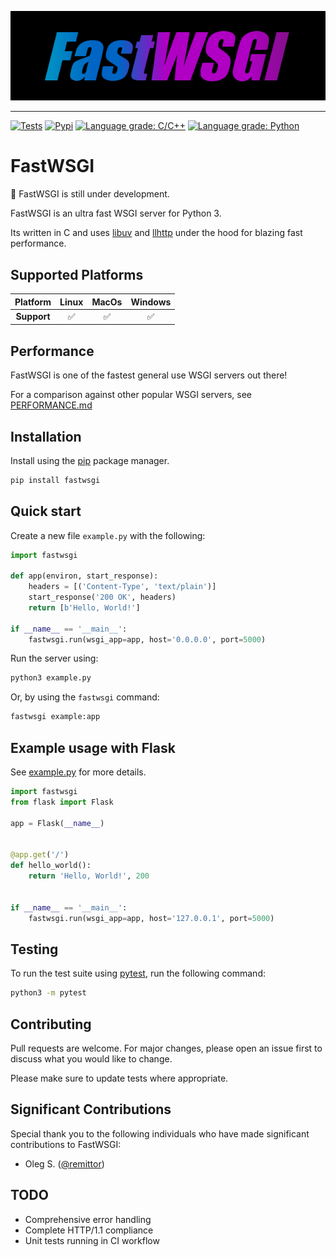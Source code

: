 <p align="center"><img src="./logo.png"></p>

--------------------------------------------------------------------
[![Tests](https://github.com/jamesroberts/fastwsgi/actions/workflows/tests.yml/badge.svg?branch=main)](https://github.com/jamesroberts/fastwsgi/actions/workflows/tests.yml)
[![Pypi](https://img.shields.io/pypi/v/fastwsgi.svg?style=flat)](https://pypi.python.org/pypi/fastwsgi)
[![Language grade: C/C++](https://img.shields.io/lgtm/grade/cpp/g/jamesroberts/fast-wsgi.svg?logo=lgtm&logoWidth=18)](https://lgtm.com/projects/g/jamesroberts/fastwsgi/context:cpp)
[![Language grade: Python](https://img.shields.io/lgtm/grade/python/g/jamesroberts/fast-wsgi.svg?logo=lgtm&logoWidth=18)](https://lgtm.com/projects/g/jamesroberts/fastwsgi/context:python)


# FastWSGI

:construction: FastWSGI is still under development.

FastWSGI is an ultra fast WSGI server for Python 3.  

Its written in C and uses [libuv](https://github.com/libuv/libuv) and [llhttp](https://github.com/nodejs/llhttp) under the hood for blazing fast performance.


## Supported Platforms

| Platform | Linux | MacOs | Windows |
| :------: | :---: | :---: | :-----: |
| <b>Support</b>  | :white_check_mark: |  :white_check_mark: |  :white_check_mark: |


## Performance

FastWSGI is one of the fastest general use WSGI servers out there!

For a comparison against other popular WSGI servers, see [PERFORMANCE.md](./performance_benchmarks/PERFORMANCE.md)


## Installation

Install using the [pip](https://pip.pypa.io/en/stable/) package manager.

```bash
pip install fastwsgi
```


## Quick start

Create a new file `example.py` with the following:

```python
import fastwsgi

def app(environ, start_response):
    headers = [('Content-Type', 'text/plain')]
    start_response('200 OK', headers)
    return [b'Hello, World!']

if __name__ == '__main__':
    fastwsgi.run(wsgi_app=app, host='0.0.0.0', port=5000)
```

Run the server using:

```bash
python3 example.py
```

Or, by using the `fastwsgi` command:

```bash
fastwsgi example:app
```


## Example usage with Flask

See [example.py](https://github.com/jamesroberts/fast-wsgi/blob/main/example.py) for more details.

```python
import fastwsgi
from flask import Flask

app = Flask(__name__)


@app.get('/')
def hello_world():
    return 'Hello, World!', 200


if __name__ == '__main__':
    fastwsgi.run(wsgi_app=app, host='127.0.0.1', port=5000)
```


## Testing

To run the test suite using [pytest](https://docs.pytest.org/en/latest/getting-started.html), run the following command:

```bash
python3 -m pytest
```


## Contributing

Pull requests are welcome. For major changes, please open an issue first to discuss what you would like to change.

Please make sure to update tests where appropriate.


## Significant Contributions

Special thank you to the following individuals who have made significant contributions to FastWSGI:

- Oleg S. ([@remittor](https://github.com/remittor))


## TODO

- Comprehensive error handling
- Complete HTTP/1.1 compliance
- Unit tests running in CI workflow
